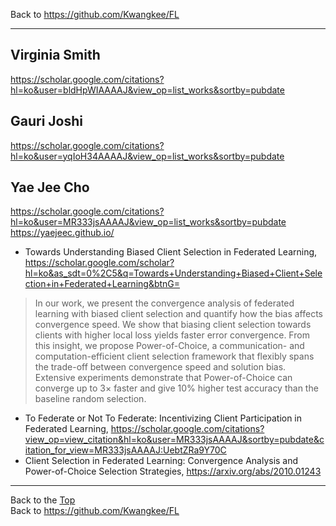 Back to https://github.com/Kwangkee/FL
***


## Virginia Smith
https://scholar.google.com/citations?hl=ko&user=bldHpWIAAAAJ&view_op=list_works&sortby=pubdate

## Gauri Joshi
https://scholar.google.com/citations?hl=ko&user=yqIoH34AAAAJ&view_op=list_works&sortby=pubdate

## Yae Jee Cho
https://scholar.google.com/citations?hl=ko&user=MR333jsAAAAJ&view_op=list_works&sortby=pubdate  
https://yaejeec.github.io/   

- Towards Understanding Biased Client Selection in Federated Learning, https://scholar.google.com/scholar?hl=ko&as_sdt=0%2C5&q=Towards+Understanding+Biased+Client+Selection+in+Federated+Learning&btnG=  
>In our work, we present the convergence analysis of federated learning with biased client selection and quantify how the bias affects convergence speed. We show that biasing client selection towards clients with higher local loss yields faster error convergence. From this insight, we propose Power-of-Choice, a communication- and computation-efficient client selection framework that flexibly spans the trade-off between convergence speed and solution bias. Extensive experiments demonstrate that Power-of-Choice can converge up to 3× faster and give 10% higher test accuracy than the baseline random selection.


- To Federate or Not To Federate: Incentivizing Client Participation in Federated Learning, https://scholar.google.com/citations?view_op=view_citation&hl=ko&user=MR333jsAAAAJ&sortby=pubdate&citation_for_view=MR333jsAAAAJ:UebtZRa9Y70C  
- Client Selection in Federated Learning: Convergence Analysis and Power-of-Choice Selection Strategies, https://arxiv.org/abs/2010.01243


***
Back to the [Top](#list)  
Back to https://github.com/Kwangkee/FL
